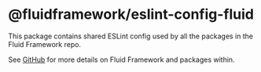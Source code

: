 # @fluidframework/eslint-config-fluid

This package contains shared ESLint config used by all the packages in the Fluid Framework repo.

See [GitHub](https://github.com/microsoft/FluidFramework) for more details on Fluid Framework and packages within.
